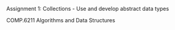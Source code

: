 
Assignment 1:	Collections - Use and develop abstract data types

COMP.6211 Algorithms and Data Structures

